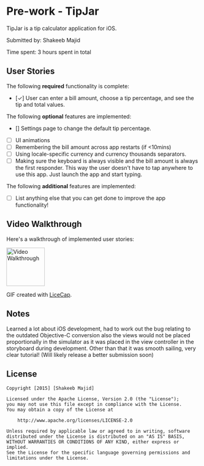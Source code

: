 # Pre-work - TipJar

TipJar is a tip calculator application for iOS.

Submitted by: Shakeeb Majid

Time spent: 3 hours spent in total

## User Stories

The following **required** functionality is complete:
* [✓] User can enter a bill amount, choose a tip percentage, and see the tip and total values.

The following **optional** features are implemented:
* [] Settings page to change the default tip percentage.
* [ ] UI animations
* [ ] Remembering the bill amount across app restarts (if <10mins)
* [ ] Using locale-specific currency and currency thousands separators.
* [ ] Making sure the keyboard is always visible and the bill amount is always the first responder. This way the user doesn't have to tap anywhere to use this app. Just launch the app and start typing.

The following **additional** features are implemented:

- [ ] List anything else that you can get done to improve the app functionality!

## Video Walkthrough 

Here's a walkthrough of implemented user stories:

<img src='http://imgur.com/y29Ofgx' title='Video Walkthrough' width='100px' alt='Video Walkthrough' />

GIF created with [LiceCap](http://www.cockos.com/licecap/).

## Notes

Learned a lot about iOS development, had to work out the bug relating to the outdated Objective-C conversion also the views would not be placed proportionally in the simulator as it was placed in the view controller in the storyboard during development. Other than that it was smooth sailing, very clear tutorial! (Will likely release a better submission soon)

## License

    Copyright [2015] [Shakeeb Majid]

    Licensed under the Apache License, Version 2.0 (the "License");
    you may not use this file except in compliance with the License.
    You may obtain a copy of the License at

        http://www.apache.org/licenses/LICENSE-2.0

    Unless required by applicable law or agreed to in writing, software
    distributed under the License is distributed on an "AS IS" BASIS,
    WITHOUT WARRANTIES OR CONDITIONS OF ANY KIND, either express or implied.
    See the License for the specific language governing permissions and
    limitations under the License.
